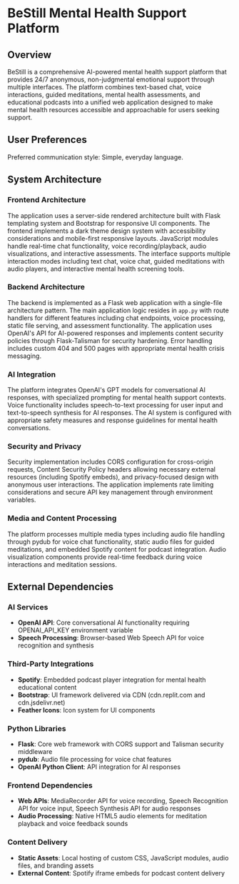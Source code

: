# BeStill Mental Health Support Platform

## Overview

BeStill is a comprehensive AI-powered mental health support platform that provides 24/7 anonymous, non-judgmental emotional support through multiple interfaces. The platform combines text-based chat, voice interactions, guided meditations, mental health assessments, and educational podcasts into a unified web application designed to make mental health resources accessible and approachable for users seeking support.

## User Preferences

Preferred communication style: Simple, everyday language.

## System Architecture

### Frontend Architecture
The application uses a server-side rendered architecture built with Flask templating system and Bootstrap for responsive UI components. The frontend implements a dark theme design system with accessibility considerations and mobile-first responsive layouts. JavaScript modules handle real-time chat functionality, voice recording/playback, audio visualizations, and interactive assessments. The interface supports multiple interaction modes including text chat, voice chat, guided meditations with audio players, and interactive mental health screening tools.

### Backend Architecture
The backend is implemented as a Flask web application with a single-file architecture pattern. The main application logic resides in `app.py` with route handlers for different features including chat endpoints, voice processing, static file serving, and assessment functionality. The application uses OpenAI's API for AI-powered responses and implements content security policies through Flask-Talisman for security hardening. Error handling includes custom 404 and 500 pages with appropriate mental health crisis messaging.

### AI Integration
The platform integrates OpenAI's GPT models for conversational AI responses, with specialized prompting for mental health support contexts. Voice functionality includes speech-to-text processing for user input and text-to-speech synthesis for AI responses. The AI system is configured with appropriate safety measures and response guidelines for mental health conversations.

### Security and Privacy
Security implementation includes CORS configuration for cross-origin requests, Content Security Policy headers allowing necessary external resources (including Spotify embeds), and privacy-focused design with anonymous user interactions. The application implements rate limiting considerations and secure API key management through environment variables.

### Media and Content Processing
The platform processes multiple media types including audio file handling through pydub for voice chat functionality, static audio files for guided meditations, and embedded Spotify content for podcast integration. Audio visualization components provide real-time feedback during voice interactions and meditation sessions.

## External Dependencies

### AI Services
- **OpenAI API**: Core conversational AI functionality requiring OPENAI_API_KEY environment variable
- **Speech Processing**: Browser-based Web Speech API for voice recognition and synthesis

### Third-Party Integrations
- **Spotify**: Embedded podcast player integration for mental health educational content
- **Bootstrap**: UI framework delivered via CDN (cdn.replit.com and cdn.jsdelivr.net)
- **Feather Icons**: Icon system for UI components

### Python Libraries
- **Flask**: Core web framework with CORS support and Talisman security middleware
- **pydub**: Audio file processing for voice chat features
- **OpenAI Python Client**: API integration for AI responses

### Frontend Dependencies
- **Web APIs**: MediaRecorder API for voice recording, Speech Recognition API for voice input, Speech Synthesis API for audio responses
- **Audio Processing**: Native HTML5 audio elements for meditation playback and voice feedback sounds

### Content Delivery
- **Static Assets**: Local hosting of custom CSS, JavaScript modules, audio files, and branding assets
- **External Content**: Spotify iframe embeds for podcast content delivery